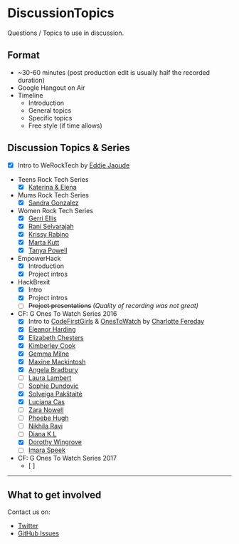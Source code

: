 # DiscussionTopics

Questions / Topics to use in discussion.

## Format

* ~30-60 minutes (post production edit is usually half the recorded duration)
* Google Hangout on Air
* Timeline
    * Introduction
    * General topics
    * Specific topics
    * Free style (if time allows)

## Discussion Topics & Series

* [x] Intro to WeRockTech by [Eddie Jaoude](http://twitter.com/eddiejaoude)

* Teens Rock Tech Series
    * [x] [Katerina & Elena](CustomTopics/TeensRockTech/KaterinaElena.md)

* Mums Rock Tech Series
    * [x] [Sandra Gonzalez](CustomTopics/MumsRockTech/SandraGonzalez.md)

* Women Rock Tech Series
    * [x] [Gerri Ellis](CustomTopics/WomenRockTech/GerriEllis.md)
    * [x] [Rani Selvarajah](CustomTopics/WomenRockTech/RaniSelvarajah.md)
    * [x] [Krissy Rabino](CustomTopics/WomenRockTech/KrissyRabino.md)
    * [x] [Marta Kutt](CustomTopics/WomenRockTech/MartaKutt.md)
    * [x] [Tanya Powell](CustomTopics/WomenRockTech/TanyaPowell.md)
    
* EmpowerHack
   * [x] Introduction 
   * [x] Project intros

* HackBrexit
   * [x] Intro
   * [x] Project intros
   * [ ] ~~Project presentations~~ *(Quality of recording was not great)*

* CF: G Ones To Watch Series 2016
    * [x] Intro to [CodeFirstGirls](http://www.codefirstgirls.org.uk) & [OnesToWatch](http://www.codefirstgirls.org.uk/ones-to-watch-2016.html) by [Charlotte Fereday](https://twitter.com/CharlotteBRF)
    * [x] [Eleanor Harding](CustomTopics/CFGOnesToWatch2016/EleanorHarding.md)
    * [x] [Elizabeth Chesters](CustomTopics/CFGOnesToWatch2016/ElizabethChesters.md)
    * [x] [Kimberley Cook](CustomTopics/CFGOnesToWatch2016/KimberleyCook.md)
    * [x] [Gemma Milne](CustomTopics/CFGOnesToWatch2016/GemmaMilne.md)
    * [x] [Maxine Mackintosh](CustomTopics/CFGOnesToWatch2016/MaxineMackintosh.md)
    * [x] [Angela Bradbury](CustomTopics/CFGOnesToWatch2016/AngelaBradbury.md)
    * [ ] [Laura Lambert](CustomTopics/CFGOnesToWatch2016/LauraLambert.md)
    * [ ] [Sophie Dundovic](CustomTopics/CFGOnesToWatch2016/SophieDundovic.md)
    * [x] [Solveiga Pakštaitė](CustomTopics/CFGOnesToWatch2016/SolveigaPakštaitė.md)
    * [x] [Luciana Cas](CustomTopics/CFGOnesToWatch2016/LucianaCas.md)
    * [ ] [Zara Nowell](CustomTopics/CFGOnesToWatch2016/ZaraNowell.md)
    * [ ] [Phoebe Hugh](CustomTopics/CFGOnesToWatch2016/PhoebeHugh.md)
    * [ ] [Nikhila Ravi](CustomTopics/CFGOnesToWatch2016/NikhilaRavi.md)
    * [ ] [Diana K L](CustomTopics/CFGOnesToWatch2016/DianaKL.md)
    * [x] [Dorothy Wingrove](CustomTopics/CFGOnesToWatch2016/DorothyWingrove.md)
    * [ ] [Imara Speek](CustomTopics/CFGOnesToWatch2016/ImaraSpeek.md)

* CF: G Ones To Watch Series 2017
    * [ ] 

---

## What to get involved

Contact us on:

* [Twitter](http://twitter.com/WeRockTech)
* [GitHub Issues](https://github.com/WeRockTech/DiscussionTopics/issues)
